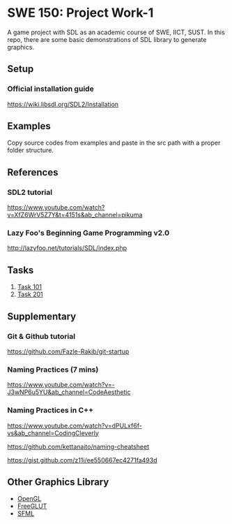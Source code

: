 # SWE 150: Project Work-1

A game project with SDL as an academic course of SWE, IICT, SUST. In this repo, there are some basic demonstrations of SDL library to generate graphics.

## Setup

### Official installation guide

<https://wiki.libsdl.org/SDL2/Installation>

## Examples

Copy source codes from examples and paste in the src path with a proper folder structure.

## References

### SDL2 tutorial

<https://www.youtube.com/watch?v=XfZ6WrV5Z7Y&t=4151s&ab_channel=pikuma>

### Lazy Foo's Beginning Game Programming v2.0

<http://lazyfoo.net/tutorials/SDL/index.php>

## Tasks

1. [Task 101](TASK101.md)
1. [Task 201](TASK201.md)

## Supplementary

### Git & Github tutorial

<https://github.com/Fazle-Rakib/git-startup>

### Naming Practices (7 mins)

<https://www.youtube.com/watch?v=-J3wNP6u5YU&ab_channel=CodeAesthetic>

### Naming Practices in C++

<https://www.youtube.com/watch?v=dPULxf6f-vs&ab_channel=CodingCleverly>

<https://github.com/kettanaito/naming-cheatsheet>

<https://gist.github.com/z11i/ee550667ec4271fa493d>

## Other Graphics Library

- [OpenGL](https://www.opengl.org/)
- [FreeGLUT](https://freeglut.sourceforge.net/)
- [SFML](https://www.sfml-dev.org/)
